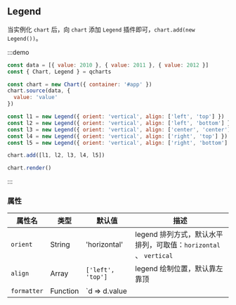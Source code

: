 ## Legend

当实例化 `chart` 后，向 `chart` 添加 `Legend` 插件即可，`chart.add(new Legend())`。

:::demo

```javascript
const data = [{ value: 2010 }, { value: 2011 }, { value: 2012 }]
const { Chart, Legend } = qcharts

const chart = new Chart({ container: '#app' })
chart.source(data, {
  value: 'value'
})

const l1 = new Legend({ orient: 'vertical', align: ['left', 'top'] })
const l2 = new Legend({ orient: 'vertical', align: ['left', 'bottom'] })
const l3 = new Legend({ orient: 'vertical', align: ['center', 'center'] })
const l4 = new Legend({ orient: 'vertical', align: ['right', 'top'] })
const l5 = new Legend({ orient: 'vertical', align: ['right', 'bottom'] })

chart.add([l1, l2, l3, l4, l5])

chart.render()
```

:::

### 属性

| 属性名      | 类型     | 默认值              | 描述                                                              |
| ----------- | -------- | ------------------- | ----------------------------------------------------------------- |
| `orient`    | String   | 'horizontal'        | legend 排列方式，默认水平排列，可取值：`horizontal` 、 `vertical` |
| `align`     | Array    | `['left', 'top']`   | legend 绘制位置，默认靠左靠顶                                     |
| `formatter` | Function | `d => d.value || d` | legend 文本格式化函数                                             |
